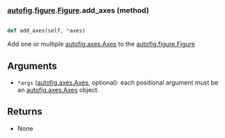### [autofig](autofig.md).[figure](autofig.figure.md).[Figure](autofig.figure.Figure.md).add_axes (method)


```py

def add_axes(self, *axes)

```



Add one or multiple [autofig.axes.Axes](autofig.axes.Axes.md) to the [autofig.figure.Figure](autofig.figure.Figure.md)

Arguments
-----------
* `*args` ([autofig.axes.Axes](autofig.axes.Axes.md), optional): each positional argument must
    be an [autofig.axes.Axes](autofig.axes.Axes.md) object.

Returns
-----------
* None

